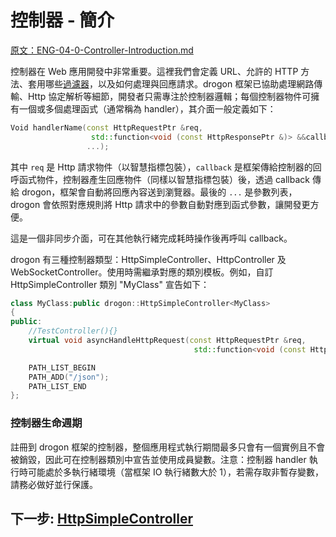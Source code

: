 # 控制器 - 簡介

[原文：ENG-04-0-Controller-Introduction.md](/ENG/ENG-04-0-Controller-Introduction.md)

控制器在 Web 應用開發中非常重要。這裡我們會定義 URL、允許的 HTTP 方法、套用哪些[過濾器](/JB_TW/ENG-05-Middleware-and-Filter.tw.md)，以及如何處理與回應請求。drogon 框架已協助處理網路傳輸、Http 協定解析等細節，開發者只需專注於控制器邏輯；每個控制器物件可擁有一個或多個處理函式（通常稱為 handler），其介面一般定義如下：

```c++
Void handlerName(const HttpRequestPtr &req,
                  std::function<void (const HttpResponsePtr &)> &&callback,
                 ...);
```

其中 `req` 是 Http 請求物件（以智慧指標包裝），`callback` 是框架傳給控制器的回呼函式物件，控制器產生回應物件（同樣以智慧指標包裝）後，透過 callback 傳給 drogon，框架會自動將回應內容送到瀏覽器。最後的 `...` 是參數列表，drogon 會依照對應規則將 Http 請求中的參數自動對應到函式參數，讓開發更方便。

這是一個非同步介面，可在其他執行緒完成耗時操作後再呼叫 callback。

drogon 有三種控制器類型：HttpSimpleController、HttpController 及 WebSocketController。使用時需繼承對應的類別模板。例如，自訂 HttpSimpleController 類別 "MyClass" 宣告如下：

```c++
class MyClass:public drogon::HttpSimpleController<MyClass>
{
public:
    //TestController(){}
    virtual void asyncHandleHttpRequest(const HttpRequestPtr &req,
                                         std::function<void (const HttpResponsePtr &)> &&callback) override;

    PATH_LIST_BEGIN
    PATH_ADD("/json");
    PATH_LIST_END
};
```

### 控制器生命週期

註冊到 drogon 框架的控制器，整個應用程式執行期間最多只會有一個實例且不會被銷毀，因此可在控制器類別中宣告並使用成員變數。注意：控制器 handler 執行時可能處於多執行緒環境（當框架 IO 執行緒數大於 1），若需存取非暫存變數，請務必做好並行保護。

## 下一步: [HttpSimpleController](ENG-04-1-Controller-HttpSimpleController.tw.md)

